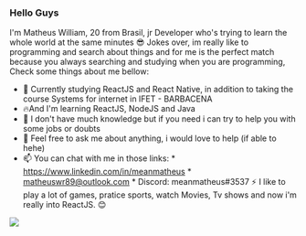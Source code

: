 ### Hello Guys

     
   I'm Matheus William, 20 from Brasil, jr Developer who's trying to learn the whole world at the same minutes :sunglasses: 
   Jokes over, im really like to programming and search about things and for me is the perfect match because you always searching and studying when you are programming,
   Check some things about me bellow:

- 🔭 Currently studying ReactJS and React Native, in addition to taking the course Systems for internet in IFET - BARBACENA
- :fire:And I'm learning ReactJS, NodeJS and Java
- 🤔 I don't have much knowledge but if you need i can try to help you with some jobs or doubts
- 💬 Feel free to ask me about anything, i would love to help (if able to hehe)
- 📫 You can chat with me in those links: 
      * https://www.linkedin.com/in/meanmatheus
      * matheuswr89@outlook.com
      * Discord: meanmatheus#3537
 ⚡ I like to play a lot of games, pratice sports, watch Movies, Tv shows and now i'm really into ReactJS. :blush:


![](https://komarev.com/ghpvc/?username=matheuswr89)
